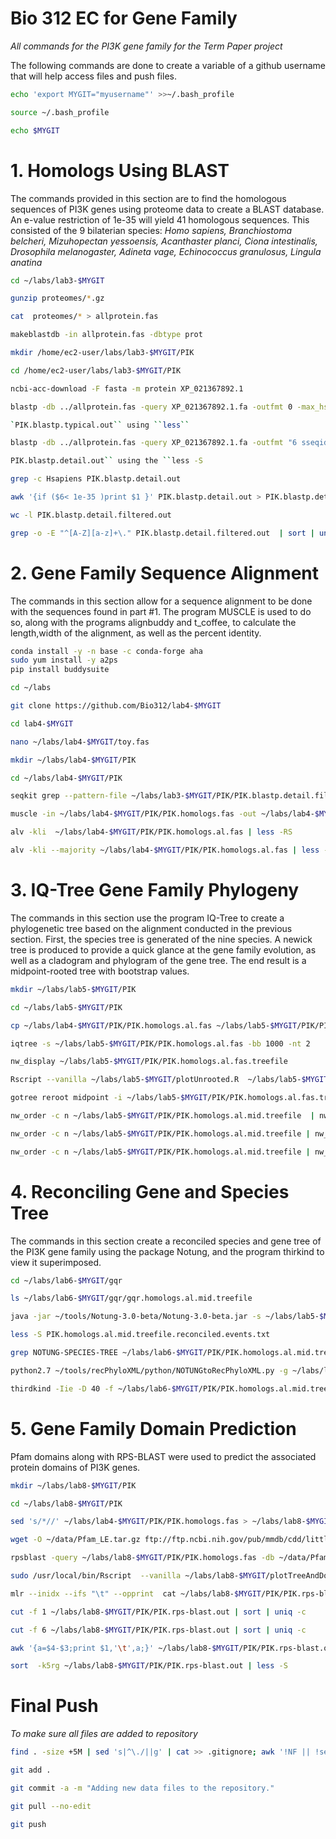 # Bio 312 EC for Gene Family
*All commands for the PI3K gene family for the Term Paper project*

The following commands are done to create a variable of a github username that will help access files and push files. 
```bash
echo 'export MYGIT="myusername"' >>~/.bash_profile
```
```bash
source ~/.bash_profile
```
```bash
echo $MYGIT
```
# 1. Homologs Using BLAST
The commands provided in this section are to find the homologous sequences of PI3K genes using proteome data to create a BLAST database. An e-value restriction of 1e-35 will yield 41 homologous sequences. This consisted of the 9 bilaterian species: *Homo sapiens, Branchiostoma belcheri, Mizuhopectan yessoensis, Acanthaster planci, Ciona intestinalis, Drosophila melanogaster, Adineta vage, Echinococcus granulosus, Lingula anatina* 
```bash
cd ~/labs/lab3-$MYGIT
```
```bash
gunzip proteomes/*.gz
```
```bash
cat  proteomes/* > allprotein.fas
```
```bash
makeblastdb -in allprotein.fas -dbtype prot
```
```bash
mkdir /home/ec2-user/labs/lab3-$MYGIT/PIK
```
```bash
cd /home/ec2-user/labs/lab3-$MYGIT/PIK
```
```bash
ncbi-acc-download -F fasta -m protein XP_021367892.1
```
```bash
blastp -db ../allprotein.fas -query XP_021367892.1.fa -outfmt 0 -max_hsps 1 -out PIK.blastp.typical.out
```
```bash
`PIK.blastp.typical.out`` using ``less``
```
```bash
blastp -db ../allprotein.fas -query XP_021367892.1.fa -outfmt "6 sseqid pident length mismatch gapopen evalue bitscore pident stitle"  -max_hsps 1 -out PIK.blastp.detail.out
```
```bash
PIK.blastp.detail.out`` using the ``less -S
```
```bash
grep -c Hsapiens PIK.blastp.detail.out
```
```bash
awk '{if ($6< 1e-35 )print $1 }' PIK.blastp.detail.out > PIK.blastp.detail.filtered.out
```
```bash
wc -l PIK.blastp.detail.filtered.out
```
```bash
grep -o -E "^[A-Z][a-z]+\." PIK.blastp.detail.filtered.out  | sort | uniq -c
```
# 2. Gene Family Sequence Alignment
The commands in this section allow for a sequence alignment to be done with the sequences found in part #1. The program MUSCLE is used to do so, along with the programs alignbuddy and t_coffee, to calculate the length,width of the alignment, as well as the percent identity.
```bash
conda install -y -n base -c conda-forge aha
sudo yum install -y a2ps
pip install buddysuite
```
```bash
cd ~/labs
```
```bash
git clone https://github.com/Bio312/lab4-$MYGIT
```
```bash
cd lab4-$MYGIT
```
```bash
nano ~/labs/lab4-$MYGIT/toy.fas
```
```bash
mkdir ~/labs/lab4-$MYGIT/PIK
```
```bash
cd ~/labs/lab4-$MYGIT/PIK
```
```bash
seqkit grep --pattern-file ~/labs/lab3-$MYGIT/PIK/PIK.blastp.detail.filtered.out ~/labs/lab3-$MYGIT/allprotein.fas > ~/labs/lab4-$MYGIT/PIK/PIK.homologs.fasseqkit grep --pattern-file ~/labs/lab3-$MYGIT/PIK/PIK.blastp.detail.filtered.out ~/labs/lab3-$MYGIT/allprotein.fas > ~/labs/lab4-$MYGIT/PIK/PIK.homologs.fas
```
```bash
muscle -in ~/labs/lab4-$MYGIT/PIK/PIK.homologs.fas -out ~/labs/lab4-$MYGIT/PIK/PIK.homologs.al.fas
```
```bash
alv -kli  ~/labs/lab4-$MYGIT/PIK/PIK.homologs.al.fas | less -RS
```
```bash
alv -kli --majority ~/labs/lab4-$MYGIT/PIK/PIK.homologs.al.fas | less -RS
```
# 3. IQ-Tree Gene Family Phylogeny
The commands in this section use the program IQ-Tree to create a phylogenetic tree based on the alignment conducted in the previous section. First, the species tree is generated of the nine species. A newick tree is produced to provide a quick glance at the gene family evolution, as well as a cladogram and phylogram of the gene tree. The end result is a midpoint-rooted tree with bootstrap values.
```bash
mkdir ~/labs/lab5-$MYGIT/PIK
```
```bash
cd ~/labs/lab5-$MYGIT/PIK
```
```bash
cp ~/labs/lab4-$MYGIT/PIK/PIK.homologs.al.fas ~/labs/lab5-$MYGIT/PIK/PIK.homologs.al.fas
```
```bash
iqtree -s ~/labs/lab5-$MYGIT/PIK/PIK.homologs.al.fas -bb 1000 -nt 2
```
```bash
nw_display ~/labs/lab5-$MYGIT/PIK/PIK.homologs.al.fas.treefile
```
```bash
Rscript --vanilla ~/labs/lab5-$MYGIT/plotUnrooted.R  ~/labs/lab5-$MYGIT/PIK/PIK.homologs.al.fas.treefile ~/labs/lab5-$MYGIT/PIK/PIK.homologs.al.fas.treefile.pdf 0.4
```
```bash
gotree reroot midpoint -i ~/labs/lab5-$MYGIT/PIK/PIK.homologs.al.fas.treefile -o ~/labs/lab5-$MYGIT/PIK/PIK.homologs.al.mid.treefile
```
```bash
nw_order -c n ~/labs/lab5-$MYGIT/PIK/PIK.homologs.al.mid.treefile  | nw_display -
```
```bash
nw_order -c n ~/labs/lab5-$MYGIT/PIK/PIK.homologs.al.mid.treefile | nw_display -w 1000 -b 'opacity:0' -s  >  ~/labs/lab5-$MYGIT/PIK/PIK.homologs.al.mid.treefile.svg -
```
```bash
nw_order -c n ~/labs/lab5-$MYGIT/PIK/PIK.homologs.al.mid.treefile | nw_topology - | nw_display -s  -w 1000 > ~/labs/lab5-$MYGIT/PIK/PIK.homologs.al.midCl.treefile.svg -
```
# 4. Reconciling Gene and Species Tree
The commands in this section create a reconciled species and gene tree of the PI3K gene family using the package Notung, and the program thirkind to view it superimposed.
```bash
cd ~/labs/lab6-$MYGIT/gqr
```
```bash
ls ~/labs/lab6-$MYGIT/gqr/gqr.homologs.al.mid.treefile
```
```bash
java -jar ~/tools/Notung-3.0-beta/Notung-3.0-beta.jar -s ~/labs/lab5-$MYGIT/species.tre -g ~/labs/lab6-$MYGIT/PIK/PIK.homologs.al.mid.treefile --reconcile --speciestag prefix --savepng --events --outputdir ~/labs/lab6-$MYGIT/PIK/
```
```bash
less -S PIK.homologs.al.mid.treefile.reconciled.events.txt
```
```bash
grep NOTUNG-SPECIES-TREE ~/labs/lab6-$MYGIT/PIK/PIK.homologs.al.mid.treefile.reconciled | sed -e "s/^\[&&NOTUNG-SPECIES-TREE//" -e "s/\]/;/" | nw_display -
```
```bash
python2.7 ~/tools/recPhyloXML/python/NOTUNGtoRecPhyloXML.py -g ~/labs/lab6-$MYGIT/PIK/PIK.homologs.al.mid.treefile.reconciled --include.species
```
```bash
thirdkind -Iie -D 40 -f ~/labs/lab6-$MYGIT/PIK/PIK.homologs.al.mid.treefile.reconciled.xml -o  ~/labs/lab6-$MYGIT/PIK/PIK.homologs.al.mid.treefile.reconciled.svg
```
# 5. Gene Family Domain Prediction
Pfam domains along with RPS-BLAST were used to predict the associated protein domains of PI3K genes. 
```bash
mkdir ~/labs/lab8-$MYGIT/PIK
```
```bash
cd ~/labs/lab8-$MYGIT/PIK
```
```bash
sed 's/*//' ~/labs/lab4-$MYGIT/PIK/PIK.homologs.fas > ~/labs/lab8-$MYGIT/PIK/PIK.homologs.fas
```
```bash
wget -O ~/data/Pfam_LE.tar.gz ftp://ftp.ncbi.nih.gov/pub/mmdb/cdd/little_endian/Pfam_LE.tar.gz && tar xfvz ~/data/Pfam_LE.tar.gz  -C ~/data
```
```bash
rpsblast -query ~/labs/lab8-$MYGIT/PIK/PIK.homologs.fas -db ~/data/Pfam -out ~/labs/lab8-$MYGIT/PIK/PIK.rps-blast.out  -outfmt "6 qseqid qlen qstart qend evalue stitle" -evalue .0000000001
```
```bash
sudo /usr/local/bin/Rscript  --vanilla ~/labs/lab8-$MYGIT/plotTreeAndDomains.r ~/labs/lab5-$MYGIT/PIK/PIK.homologs.al.mid.treefile ~/labs/lab8-$MYGIT/PIK/PIK.rps-blast.out ~/labs/lab8-$MYGIT/PIK/PIK.tree.rps.pdf
```
```bash
mlr --inidx --ifs "\t" --opprint  cat ~/labs/lab8-$MYGIT/PIK/PIK.rps-blast.out | tail -n +2 | less -S
```
```bash
cut -f 1 ~/labs/lab8-$MYGIT/PIK/PIK.rps-blast.out | sort | uniq -c
```
```bash
cut -f 6 ~/labs/lab8-$MYGIT/PIK/PIK.rps-blast.out | sort | uniq -c
```
```bash
awk '{a=$4-$3;print $1,'\t',a;}' ~/labs/lab8-$MYGIT/PIK/PIK.rps-blast.out |  sort  -k2nr
```
```bash
sort  -k5rg ~/labs/lab8-$MYGIT/PIK/PIK.rps-blast.out | less -S
```
# Final Push
*To make sure all files are added to repository*
```bash
find . -size +5M | sed 's|^\./||g' | cat >> .gitignore; awk '!NF || !seen[$0]++' .gitignore
```
```bash
git add .
```
```bash
git commit -a -m "Adding new data files to the repository."
```
```bash
git pull --no-edit
```
```bash
git push
```












